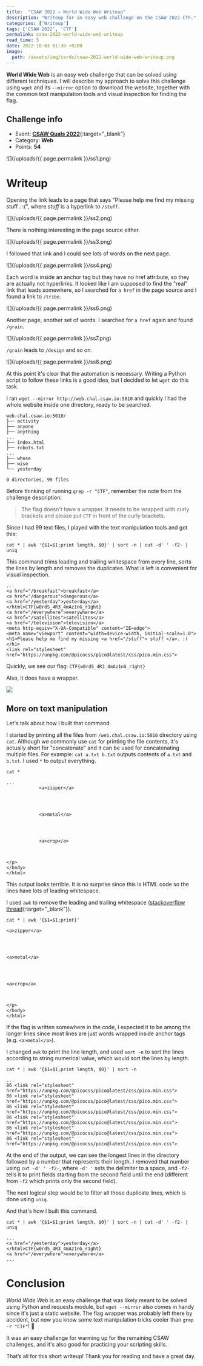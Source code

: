 ```yaml
---
title:  "CSAW 2022 — World Wide Web Writeup"
description: "Writeup for an easy web challange on the CSAW 2022 CTF."
categories: ['Writeup']
tags: ['CSAW 2022', 'CTF']
permalink: csaw-2022-world-wide-web-writeup
read_time: 5
date: 2022-10-03 01:30 +0200
image:
  path: /assets/img/cards/csaw-2022-world-wide-web-writeup.png
---
```

**World Wide Web** is an easy web challenge that can be solved using different techniques. I will describe my approach to solve this challenge using `wget` and its `--mirror` option to download the website, together with the common text manipulation tools and visual inspection for finding the flag.

## Challenge info

- Event: [**CSAW Quals 2022**](https://ctf.csaw.io/){:target="_blank"}
- Category: **Web**
- Points: **54**

![](/uploads/{{ page.permalink }}/ss1.png)

# Writeup

Opening the link leads to a page that says "Please help me find my missing stuff . :(", where *stuff* is a hyperlink to `/stuff`.

![](/uploads/{{ page.permalink }}/ss2.png)

There is nothing interesting in the page source either.

![](/uploads/{{ page.permalink }}/ss3.png)

I followed that link and I could see lots of words on the next page.

![](/uploads/{{ page.permalink }}/ss4.png)

Each word is inside an anchor tag but they have no href attribute, so they are actually not hyperlinks. It looked like I am supposed to find the "real" link that leads somewhere, so I searched for `a href` in the page source and I found a link to `/tribe`.

![](/uploads/{{ page.permalink }}/ss6.png)

Another page, another set of words. I searched for `a href` again and found `/grain`.

![](/uploads/{{ page.permalink }}/ss7.png)

`/grain` leads to `/design` and so on.

![](/uploads/{{ page.permalink }}/ss8.png)

At this point it's clear that the automation is necessary. Writing a Python script to follow these links is a good idea, but I decided to let `wget` do this task.

I ran `wget --mirror http://web.chal.csaw.io:5010` and quickly I had the whole website inside one directory, ready to be searched.

```
web.chal.csaw.io:5010/
├── activity
├── anyone
├── anything
...
├── index.html
├── robots.txt
...
├── whose
├── wise
└── yesterday

0 directories, 99 files
```

Before thinking of running `grep -r "CTF"`, remember the note from the challenge description:

> The flag doesn't have a wrapper. It needs to be wrapped with curly brackets and please put `CTF` in front of the curly brackets.

Since I had 99 text files, I played with the text manipulation tools and got this:

```
cat * | awk '{$1=$1;print length, $0}' | sort -n | cut -d' ' -f2- | uniq
```

This command trims leading and trailing whitespace from every line, sorts the lines by length and removes the duplicates. What is left is convenient for visual inspection.

```
...
<a href="/breakfast">breakfast</a>
<a href="/dangerous">dangerous</a>
<a href="/yesterday">yesterday</a>
</html>CTF{w0rdS_4R3_4mAz1nG_r1ght}
<a href="/everywhere">everywhere</a>
<a href="/satellites">satellites</a>
<a href="/television">television</a>
<meta http-equiv="X-UA-Compatible" content="IE=edge">
<meta name="viewport" content="width=device-width, initial-scale=1.0">
<h1>Please help me find my missing <a href="/stuff"> stuff </a>. :( </h1>
<link rel="stylesheet" href="https://unpkg.com/@picocss/pico@latest/css/pico.min.css">
```

Quickly, we see our flag: `CTF{w0rdS_4R3_4mAz1nG_r1ght}`

Also, it does have a wrapper.

![](https://media.tenor.com/xwoWMxsxuJMAAAAC/tyler-lie.gif)

## More on text manipulation

Let's talk about how I built that command.

I started by printing all the files from `/web.chal.csaw.io:5010` directory using `cat`. Although we commonly use `cat` for printing the file contents, it's actually short for "concatenate" and it can be used for concatenating multiple files. For example: `cat a.txt b.txt` outputs contents of `a.txt` and `b.txt`. I used `*` to output everything.

```
cat *
```

```
...
            <a>zipper</a>        
        
        
    
        
            <a>metal</a>        
        
        
    
        
            <a>crop</a>        
        
        
    
</p>
</body>
</html>
```

This output looks terrible. It is no surprise since this is HTML code so the lines have lots of leading whitespace. 

I used `awk` to remove the leading and trailing whitespace ([stackoverflow thread](https://unix.stackexchange.com/questions/102008/how-do-i-trim-leading-and-trailing-whitespace-from-each-line-of-some-output){:target="_blank"}).

```
cat * | awk '{$1=$1;print}'
```

```
<a>zipper</a>




<a>metal</a>




<a>crop</a>



</p>
</body>
</html>
```

If the flag is written somewhere in the code, I expected it to be among the longer lines since most lines are just words wrapped inside anchor tags (e.g. `<a>metal</a>`). 

I changed `awk` to print the line length, and used `sort -n` to sort the lines according to string numerical value, which would sort the lines by length.

```
cat * | awk '{$1=$1;print length, $0}' | sort -n
```

```
...
86 <link rel="stylesheet" href="https://unpkg.com/@picocss/pico@latest/css/pico.min.css">
86 <link rel="stylesheet" href="https://unpkg.com/@picocss/pico@latest/css/pico.min.css">
86 <link rel="stylesheet" href="https://unpkg.com/@picocss/pico@latest/css/pico.min.css">
86 <link rel="stylesheet" href="https://unpkg.com/@picocss/pico@latest/css/pico.min.css">
86 <link rel="stylesheet" href="https://unpkg.com/@picocss/pico@latest/css/pico.min.css">
86 <link rel="stylesheet" href="https://unpkg.com/@picocss/pico@latest/css/pico.min.css">
```

At the end of the output, we can see the longest lines in the directory followed by a number that represents their length. I removed that number using `cut -d' ' -f2-`, where `-d' '` sets the delimiter to a space, and `-f2-` tells it to print fields starting from the second field until the end (different from `-f2` which prints only the second field).

The next logical step would be to filter all those duplicate lines, which is done using `uniq`.

And that's how I built this command.

```
cat * | awk '{$1=$1;print length, $0}' | sort -n | cut -d' ' -f2- | uniq
```

```
...
<a href="/yesterday">yesterday</a>
</html>CTF{w0rdS_4R3_4mAz1nG_r1ght}
<a href="/everywhere">everywhere</a>
...
```

# Conclusion

*World Wide Web* is an easy challenge that was likely meant to be solved using Python and requests module, but `wget --mirror` also comes in handy since it's just a static website. The flag wrapper was probably left there by accident, but now you know some text manipulation tricks cooler than `grep -r "CTF"`! 🎉

It was an easy challenge for warming up for the remaining CSAW challenges, and it's also good for practicing your scripting skills.

That’s all for this short writeup! Thank you for reading and have a great day.
